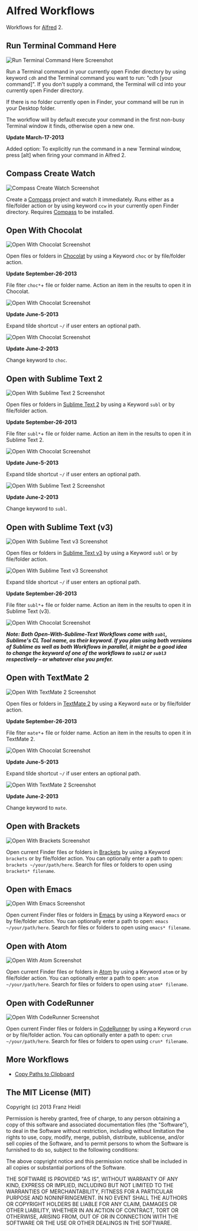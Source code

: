 Alfred Workflows
================
Workflows for [Alfred](http://www.alfredapp.com/) 2.

Run Terminal Command Here
---
![Run Terminal Command Here Screenshot](http://github.com/franzheidl/alfred-workflows/raw/master/screenshots/cdh_git-status.png)

Run a Terminal command in your currently open Finder directory by using keyword `cdh` and the Terminal command you want to run: "cdh [your command]". If you don't supply a command, the Terminal will cd into your currently open Finder directory.

If there is no folder currently open in Finder, your command will be run in your Desktop folder.

The workflow will by default execute your command in the first non-busy Terminal window it finds, otherwise open a new one.


**Update March-17-2013**

Added option: To explicitly run the command in a new Terminal window, press [alt] when firing your command in Alfred 2.

Compass Create Watch
---

![Compass Create Watch Screenshot](http://github.com/franzheidl/alfred-workflows/raw/master/screenshots/ccw_keyword.png)

Create a [Compass](http://compass-style.org/) project and watch it immediately. Runs either as a file/folder action or by using keyword `ccw` in your currently open Finder directory. Requires [Compass](http://compass-style.org/) to be installed.

Open With Chocolat
---
![Open With Chocolat Screenshot](http://github.com/franzheidl/alfred-workflows/raw/master/screenshots/choc.png)

Open files or folders in [Chocolat](http://www.chocolatapp.com) by using a Keyword `choc` or by file/folder action.

**Update September-26-2013**

File fiter `choc*`+ file or folder name. Action an item in the results to open it in Chocolat.

![Open With Chocolat Screenshot](http://github.com/franzheidl/alfred-workflows/raw/master/screenshots/choc_filefilter.png)

**Update June-5-2013**

Expand tilde shortcut `~/` if user enters an optional path.

![Open With Chocolat Screenshot](http://github.com/franzheidl/alfred-workflows/raw/master/screenshots/choc_path.png)


**Update June-2-2013**

Change keyword to `choc`.

Open with Sublime Text 2
---
![Open With Sublime Text 2 Screenshot](http://github.com/franzheidl/alfred-workflows/raw/master/screenshots/subl.png)

Open files or folders in [Sublime Text 2](http://www.sublimetext.com/) by using a Keyword `subl` or by file/folder action.

**Update September-26-2013**

File fiter `subl*`+ file or folder name. Action an item in the results to open it in Sublime Text 2.

![Open With Chocolat Screenshot](http://github.com/franzheidl/alfred-workflows/raw/master/screenshots/subl_filefilter.png)

**Update June-5-2013**

Expand tilde shortcut `~/` if user enters an optional path.

![Open With Sublime Text 2 Screenshot](http://github.com/franzheidl/alfred-workflows/raw/master/screenshots/subl_path.png)


**Update June-2-2013**

Change keyword to `subl`.


Open with Sublime Text (v3)
---
![Open With Sublime Text v3 Screenshot](http://github.com/franzheidl/alfred-workflows/raw/master/screenshots/subl_3.png)

Open files or folders in [Sublime Text v3](http://www.sublimetext.com/3) by using a Keyword `subl` or by file/folder action.

![Open With Sublime Text v3 Screenshot](http://github.com/franzheidl/alfred-workflows/raw/master/screenshots/subl_3_path.png)

Expand tilde shortcut `~/` if user enters an optional path.

**Update September-26-2013**

File fiter `subl*`+ file or folder name. Action an item in the results to open it in Sublime Text (v3).

![Open With Chocolat Screenshot](http://github.com/franzheidl/alfred-workflows/raw/master/screenshots/subl_filefilter.png)


***Note:
Both Open-With-Sublime-Text Workflows come with `subl`, Sublime's CL Tool name, as their keyword. If you plan using both versions of Sublime as well as both Workflows in parallel, it might be a good idea to change the keyword of one of the workflows to `subl2` or `subl3` respectively – or whatever else you prefer.***


Open with TextMate 2
---
![Open With TextMate 2 Screenshot](http://github.com/franzheidl/alfred-workflows/raw/master/screenshots/mate.png)

Open files or folders in [TextMate 2](https://github.com/textmate/textmate) by using a Keyword `mate` or by file/folder action.

**Update September-26-2013**

File fiter `mate*`+ file or folder name. Action an item in the results to open it in TextMate 2.

![Open With Chocolat Screenshot](http://github.com/franzheidl/alfred-workflows/raw/master/screenshots/mate_filefilter.png)

**Update June-5-2013**

Expand tilde shortcut `~/` if user enters an optional path.

![Open With TextMate 2 Screenshot](http://github.com/franzheidl/alfred-workflows/raw/master/screenshots/mate_path.png)

**Update June-2-2013**

Change keyword to `mate`.


Open with Brackets
---

![Open With Brackets Screenshot](http://github.com/franzheidl/alfred-workflows/raw/master/screenshots/brackets.png)

Open current Finder files or folders in [Brackets](http://brackets.io) by using a Keyword `brackets` or by file/folder action. You can optionally enter a path to open: `brackets ~/your/path/here`. Search for files or folders to open using `brackets* filename`.


Open with Emacs
---

![Open With Emacs Screenshot](http://github.com/franzheidl/alfred-workflows/raw/master/screenshots/emacs.png)

Open current Finder files or folders in [Emacs](http://emacsformacosx.com) by using a Keyword `emacs` or by file/folder action. You can optionally enter a path to open: `emacs ~/your/path/here`. Search for files or folders to open using `emacs* filename`.


Open with Atom
---

![Open With Atom Screenshot](http://github.com/franzheidl/alfred-workflows/raw/master/screenshots/atom.png)

Open current Finder files or folders in [Atom](http://atom.io) by using a Keyword `atom` or by file/folder action. You can optionally enter a path to open: `atom ~/your/path/here`. Search for files or folders to open using `atom* filename`.


Open with CodeRunner
---

![Open With CodeRunner Screenshot](http://github.com/franzheidl/alfred-workflows/raw/master/screenshots/crun.png)

Open current Finder files or folders in [CodeRunner](http://krillapps.com/coderunner/) by using a Keyword `crun` or by file/folder action. You can optionally enter a path to open: `crun ~/your/path/here`. Search for files or folders to open using `crun* filename`.


More Workflows
---
* [Copy Paths to Clipboard](http://github.com/franzheidl/copy-paths-to-clipboard)



The MIT License (MIT)
---


Copyright (c) 2013 Franz Heidl

Permission is hereby granted, free of charge, to any person obtaining a copy
of this software and associated documentation files (the "Software"), to deal
in the Software without restriction, including without limitation the rights
to use, copy, modify, merge, publish, distribute, sublicense, and/or sell
copies of the Software, and to permit persons to whom the Software is
furnished to do so, subject to the following conditions:

The above copyright notice and this permission notice shall be included in
all copies or substantial portions of the Software.

THE SOFTWARE IS PROVIDED "AS IS", WITHOUT WARRANTY OF ANY KIND, EXPRESS OR
IMPLIED, INCLUDING BUT NOT LIMITED TO THE WARRANTIES OF MERCHANTABILITY,
FITNESS FOR A PARTICULAR PURPOSE AND NONINFRINGEMENT. IN NO EVENT SHALL THE
AUTHORS OR COPYRIGHT HOLDERS BE LIABLE FOR ANY CLAIM, DAMAGES OR OTHER
LIABILITY, WHETHER IN AN ACTION OF CONTRACT, TORT OR OTHERWISE, ARISING FROM,
OUT OF OR IN CONNECTION WITH THE SOFTWARE OR THE USE OR OTHER DEALINGS IN
THE SOFTWARE.
